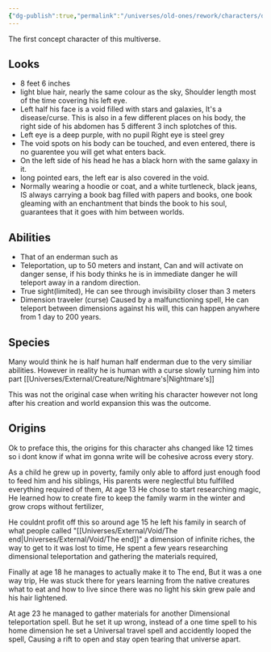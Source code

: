 ```yaml
---
{"dg-publish":true,"permalink":"/universes/old-ones/rework/characters/daedreus-old-ones/","created":"2024-06-13T15:03:31.832-05:00","updated":"2024-06-18T21:13:54.505-05:00"}
---
```


The first concept character of this multiverse.

## Looks

- 8 feet 6 inches
- light blue hair, nearly the same colour as the sky, Shoulder length most of the time covering his left eye.
- Left half his face is a void filled with stars and galaxies, It's a disease/curse. This is also in a few different places on his body, the right side of his abdomen has 5 different 3 inch splotches of this.
- Left eye is a deep purple, with no pupil Right eye is steel grey
- The void spots on his body can be touched, and even entered, there is no guarentee you will get what enters back.
- On the left side of his head he has a black horn with the same galaxy in it.
- long pointed ears, the left ear is also covered in the void.
- Normally wearing a hoodie or coat, and a white turtleneck, black jeans, IS always carrying a book bag filled with papers and books, one book gleaming with an enchantment that binds the book to his soul, guarantees that it goes with him between worlds.

## Abilities

- That of an enderman such as
- Teleportation, up to 50 meters and instant, Can and will activate on danger sense, if his body thinks he is in immediate danger he will teleport away in a random direction.
- True sight(limited), He can see through invisibility closer than 3 meters
- Dimension traveler (curse) Caused by a malfunctioning spell, He can teleport between dimensions against his will, this can happen anywhere from 1 day to 200 years.

## Species

Many would think he is half human half enderman due to the very similiar abilities. However in reality he is human with a curse slowly turning him into part [[Universes/External/Creature/Nightmare's\|Nightmare's]]

This was not the original case when writing his character however not long after his creation and world expansion this was the outcome.

## Origins

Ok to preface this, the origins for this character ahs changed like 12 times so i dont know if what im gonna write will be cohesive across every story.

As a child he grew up in poverty, family only able to afford just enough food to feed him and his siblings, His parents were neglectful btu fulfilled everything required of them, At age 13 He chose to start researching magic, He learned how to create fire to keep the family warm in the winter and grow crops without fertilizer, 

He couldnt profit off this so around age 15 he left his family in search of what people called "[[Universes/External/Void/The end\|Universes/External/Void/The end]]" a dimension of infinite riches, the way to get to it was lost to time, He spent a few years researching dimensional teleportation and gathering the materials required, 

Finally at age 18 he manages to actually make it to The end, But it was a one way trip, He was stuck there for years learning from the native creatures what to eat and how to live since there was no light his skin grew pale and his hair lightened. 

At age 23 he managed to gather materials for another Dimensional teleportation spell. But he set it up wrong, instead of a one time spell to his home dimension he set a Universal travel spell and accidently looped the spell, Causing a rift to open and stay open tearing that universe apart.
